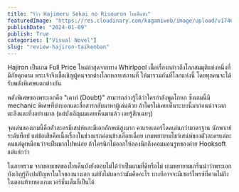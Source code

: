 ```yaml
---
title: "รีวิว Hajimeru Sekai no Risouron ไทเค็นบัง"
featuredImage: "https://res.cloudinary.com/kagamiweb/image/upload/v1746283875/blog.coregamehd.com/review-hajiron-taikenban.jpg"
publishDate: "2024-01-09"
publish: True
categories: ["Visual Novel"]
slug: "review-hajiron-taikenban"
---
```



Hajiron เป็นเกม Full Price ใหม่ล่าสุดจากทาง Whirlpool เนื้อเรื่องกล่าวถึงโลกสมมุติแห่งหนึ่งที่มีภัยคุกคาม พระเจ้าจึงเชื้อเชิญผู้คนจากต่างโลกหลายสถานที่ ให้มารวมกันที่โลกแห่งนี้ โดยทุกคนจะได้รับพลังพิเศษแตกต่างกัน

พลังพิเศษของพระเอกคือ "เดาท์ (Doubt)" สามารถล่วงรู้ได้ว่าใครกำลังพูดโกหก ซึ่งเกมนี้มี mechanic พิเศษที่บ่งบอกและสื่อสารกลับมาหาผู้เล่นด้วย ถ้าใครไม่เคยเห็นระบบนี้มาก่อนน่าจะตกตะลึงและทึ่งอย่างมาก (แต่บังเอิญผมเคยเห็นมาแล้ว เลยรู้สึกเฉยๆ)

จุดเด่นของเกมนี้คือตัวละครมีเสน่ห์และมีเอกลักษณ์สูงมาก คาแรคเตอร์โดดเด่นกว่ามาตรฐาน นักพากย์ระดับท็อป แต่ข้อเสียคือเนื้อเรื่องในช่วงแรกค่อนข้างเอื่อยเฉื่อย เกมพยายามโชว์เสน่ห์ของตัวละครแต่ละคนแต่ดูเหมือนว่าจะฝืนมากไปหน่อย ถ้าใครนึกไม่ออกให้ลองนึกถึงคอมมอนรูทของค่าย Hooksoft แต่แย่กว่า

ในภาพรวม จากขอบเขตของไทเค็นบังยังตอบไม่ได้ว่าเป็นเกมที่ดีหรือไม่ เกมพยายามเกริ่นนำว่าพระเอกบังเอิญรู้ถึงปมปัญหาในใจของนางเอก แต่ยังไม่บอกว่ามันคืออะไร บางทีอาจจะมีเซอร์ไพรซ์ที่คาดไม่ถึงในตอนท้ายของเกมเวอร์ชั่นเต็มก็เป็นได้
